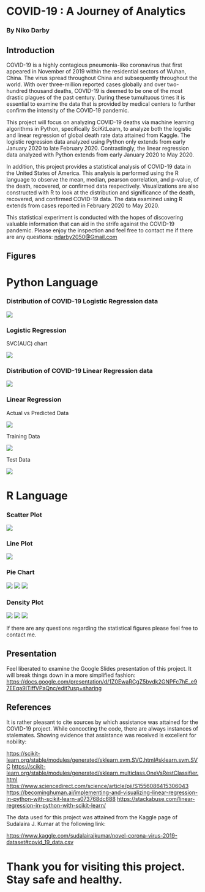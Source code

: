 # COVID-19 : A Journey of Analytics 
### By Niko Darby 


## Introduction

<p> COVID-19 is a highly contagious pneumonia-like coronavirus that first appeared in November of 2019 within the residential sectors of Wuhan, China. The virus spread throughout China and subsequently throughout the world. With over three-million reported cases globally and over two-hundred thousand deaths, COVID-19 is deemed to be one of the most drastic plagues of the past century. During these tumultuous times it is essential to examine the data that is provided by medical centers to further confirm the intensity of the COVID-19 pandemic. 

This project will focus on analyzing COVID-19 deaths via machine learning algorithms in Python, specifically SciKitLearn, to analyze both the logistic and linear regression of global death rate data attained from Kaggle. The logistic regression data analyzed using Python only extends from early January 2020 to late February 2020. Contrastingly, the linear regression data analyzed with Python extends from early January 2020 to May 2020. 

In addition, this project provides a statistical analysis of COVID-19 data in the United States of America. This analysis is performed using the R language to observe the mean, median, pearson correlation, and p-value, of the death, recovered, or confirmed data respectively. Visualizations are also constructed with R to look at the distribution and significance of the death, recovered, and confirmed COVID-19 data. The data examined using R extends from cases reported in February 2020 to May 2020.

This statistical experiment is conducted with the hopes of discovering valuable information that can aid in the strife against the COVID-19 pandemic. Please enjoy the inspection and feel free to contact me if there are any questions: ndarby2050@Gmail.com </p>

## Figures

# Python Language 

### Distribution of COVID-19 Logistic Regression data

![](https://github.com/darbyna/COVID_19_Analysis/blob/master/Figures/image_0.png?raw=true)

### Logistic Regression

<p> SVC(AUC) chart </p>

![](https://github.com/darbyna/COVID_19_Analysis/blob/master/Figures/image_1.png?raw=true)

### Distribution of COVID-19 Linear Regression data

![](https://github.com/darbyna/COVID_19_Analysis/blob/master/Figures/image_2.png?raw=true)

### Linear Regression

<p> Actual vs Predicted Data </p> 

![](https://github.com/darbyna/COVID_19_Analysis/blob/master/Figures/image_3.png?raw=true)

<p> Training Data </p>

![](https://github.com/darbyna/COVID_19_Analysis/blob/master/Figures/image_4.png?raw=true)

<p> Test Data </p>

![](https://github.com/darbyna/COVID_19_Analysis/blob/master/Figures/image_5.png?raw=true)



# R Language 

### Scatter Plot
![](https://github.com/darbyna/COVID_19_Analysis/blob/master/Figures/image_6.png?raw=true)
### Line Plot 
![](https://github.com/darbyna/COVID_19_Analysis/blob/master/Figures/image_7.png?raw=true)
### Pie Chart 
![](https://github.com/darbyna/COVID_19_Analysis/blob/master/Figures/image_8.png?raw=true)
![](https://github.com/darbyna/COVID_19_Analysis/blob/master/Figures/image_9.png?raw=true)
![](https://github.com/darbyna/COVID_19_Analysis/blob/master/Figures/image_10.png?raw=true)
### Density Plot
![](https://github.com/darbyna/COVID_19_Analysis/blob/master/Figures/image_11.png?raw=true)
![](https://github.com/darbyna/COVID_19_Analysis/blob/master/Figures/image_12.png?raw=true)
![](https://github.com/darbyna/COVID_19_Analysis/blob/master/Figures/image_13.png?raw=true)

<p> If there are any questions regarding the statistical figures please feel free to contact me. </p> 

## Presentation

Feel liberated to examine the Google Slides presentation of this project. It will break things down in a more simplified fashion:
https://docs.google.com/presentation/d/1Z0EwaRCgZ5bvdk2GNPFc7hE_e97EEqa9ITiffVPaQnc/edit?usp=sharing

## References

<P> It is rather pleasant to cite sources by which assistance was attained for the COVID-19 project. While concocting the code, there are always instances of stalemates. Showing evidence that assistance was received is excellent for nobility: 

https://scikit-learn.org/stable/modules/generated/sklearn.svm.SVC.html#sklearn.svm.SVC
https://scikit-learn.org/stable/modules/generated/sklearn.multiclass.OneVsRestClassifier.html
https://www.sciencedirect.com/science/article/pii/S1556086415306043
https://becominghuman.ai/implementing-and-visualizing-linear-regression-in-python-with-scikit-learn-a073768dc688
https://stackabuse.com/linear-regression-in-python-with-scikit-learn/

<p> The data used for this project was attained from the Kaggle page of Sudalaira J. Kumar at the following link: </p>
  
  https://www.kaggle.com/sudalairajkumar/novel-corona-virus-2019-dataset#covid_19_data.csv
  
# Thank you for visiting this project. Stay safe and healthy.
